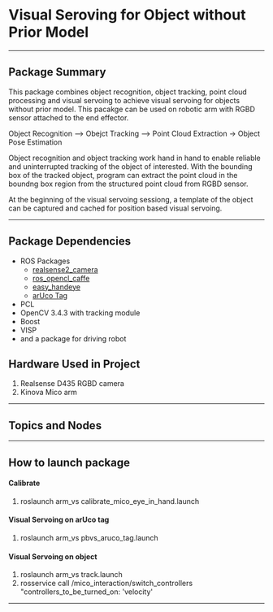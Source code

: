 # Visual Seroving for Object without Prior Model

---

## Package Summary

This package combines object recognition, object tracking, point cloud processing and visual servoing to achieve visual servoing for objects without prior model. This pacakge can be used on robotic arm with RGBD sensor attached to the end effector.

Object Recognition --> Obejct Tracking --> Point Cloud Extraction -> Object Pose Estimation

Object recognition and object tracking work hand in hand to enable reliable and uninterrupted tracking of the object of interested. With the bounding box of the tracked object, program can extract the point cloud in the boundng box region from the structured point cloud from RGBD sensor. 

At the beginning of the visual servoing sessiong, a template of the object can be captured and cached for position based visual servoing.

---

## Package Dependencies
* ROS Packages
    * [realsense2_camera](https://github.com/intel-ros/realsense)
    * [ros_opencl_caffe](https://github.com/intel/ros_opencl_caffe)
    * [easy_handeye](https://github.com/IFL-CAMP/easy_handeye)
    * [arUco Tag]()
* PCL
* OpenCV 3.4.3 with tracking module 
* Boost
* VISP
* and a package for driving robot

## Hardware Used in Project
1. Realsense D435 RGBD camera
2. Kinova Mico arm

---

## Topics and Nodes

---

## How to launch package

#### Calibrate
1. roslaunch arm_vs calibrate_mico_eye_in_hand.launch

#### Visual Servoing on arUco tag
1. roslaunch arm_vs pbvs_aruco_tag.launch

#### Visual Servoing on object
1. roslaunch arm_vs track.launch
2. rosservice call /mico_interaction/switch_controllers "controllers_to_be_turned_on: 'velocity'

---